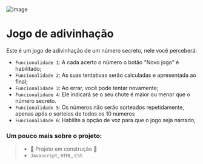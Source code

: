 ![image](https://github.com/user-attachments/assets/690b8ca9-871b-439d-9864-4fa2dad04eda)

<h1>Jogo de adivinhação</h1>

Este é um jogo de adivinhação de um número secreto, nele você perceberá:
- `Funcionalidade 1`: A cada acerto o número o botão "Novo jogo" é habilitado;
- `Funcionalidade 2`: As suas tentativas serão calculadas e apresentada ao final;
- `Funcionalidade 3`: Ao errar, você pode tentar novamente;
- `Funcionalidade 4`: Ele indicará se o seu chute é maior ou menor que o número secreto.
- `Funcionalidade 5`: Os números não serão sorteados repetidamente, apenas após o sorteios de todos os 10 números
- `Funcionalidade 6`: Habilite a opção de voz para que o jogo seja narrado;
  

### Um pouco mais sobre o projeto:
> - :construction: Projeto em construção :construction:
> - ``Javascript``, ``HTML``, ``CSS``
